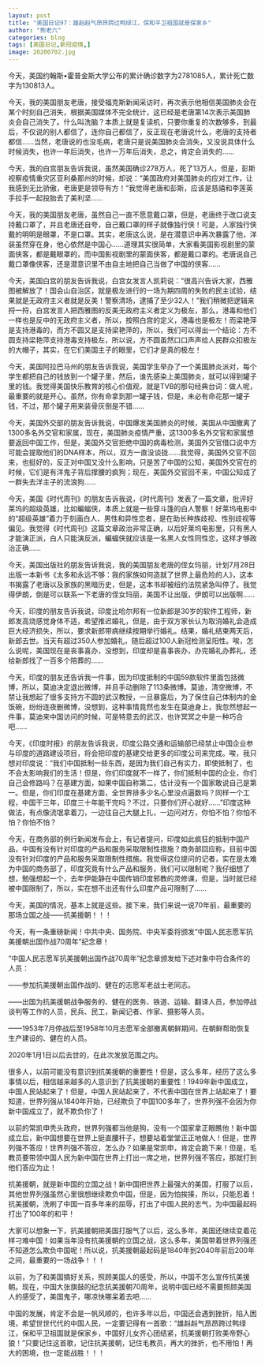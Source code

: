 ```yaml
---
layout: post
title: "美国日记97：雄赳赳气昂昂跨过鸭绿江，保和平卫祖国就是保家乡"
author: "熊老六"
categories: blog
tags: [美国日记,新冠疫情,]
image: 20200702.jpg
---
```

​​今天，美国约翰斯•霍普金斯大学公布的累计确诊数字为2781085人，累计死亡数字为130813人。

今天，我的美国朋友老唐，接受福克斯新闻采访时，再次表示他相信美国肺炎会在某个时刻自己消失，根据美国媒体不完全统计，这已经是老唐第14次表示美国肺炎会自己消失了。什么叫洗脑？本质上就是复读机，只要你重复的次数够多，到最后，不仅说的别人都信了，连你自己都信了，反正现在老唐说什么，老唐的支持者都信……当然，老唐说的也没毛病，老唐只是说美国肺炎会消失，又没说具体什么时候消失，也许一年后消失，也许一万年后消失，总之，肯定会消失的……

今天，我的白宫朋友告诉我说，虽然美国确诊278万人，死了13万人，但是，彭斯视察疫情重灾区亚利桑那州的时候，却说：“美国政府对美国肺炎的应对工作，让我感到无比骄傲，老唐更是领导有方！”我觉得老唐和彭斯，应该是慈禧和李莲英手拉手一起投胎去了美利坚……

今天，我的美国朋友老唐，虽然自己一直不愿意戴口罩，但是，老唐终于改口说支持戴口罩了，并且老唐还自夸，自己戴口罩的样子就像独行侠！可是，人家独行侠戴的明明是眼罩，不是口罩。其实，老唐这么说，是在潜意识中再次暴露了他，洋装虽然穿在身，他心依然是中国心……道理其实很简单，大家看美国影视剧里的蒙面侠客，都是戴眼罩的，而中国影视剧里的蒙面侠客，都是戴口罩的。老唐说自己戴口罩像侠客，还是潜意识里不由自主地把自己当做了中国的侠客……

今天，美国白宫的朋友告诉我说，白宫女发言人凯莉说：“很高兴告诉大家，西雅图被解放了！国会山自治区，就是极左进行的一场为期四周的失败的民主试验，结果就是无政府主义者就是反美！警察清场，逮捕了至少32人！”我们稍微把逻辑来捋一捋，白宫发言人把西雅图的反美无政府主义者定义为极左，那么，港毒和他们一样也是反中的无政府主义者，所以，按照白宫的定义，港毒也是极左！而梁艳萍是支持港毒的，而方不圆又是支持梁艳萍的，所以，我们可以得出一个结论：方不圆支持梁艳萍支持港毒支持极左，所以说，方不圆虽然口口声声给人民群众扣极左的大帽子，其实，在它们美国主子的眼里，它们才是真的极左！

今天，美国阿拉巴马州的朋友告诉我说，美国学生举办了一个美国肺炎派对，每个学生都把自己的钱放到一个罐子里，然后，谁先感染上美国肺炎，就可以得到罐子里的钱。我觉得美国快乐教育的核心价值观，就是TVB的那句经典台词：做人呢，最重要的就是开心。虽然，你有命拿到那一罐子钱，但是，未必有命花那一罐子钱，不过，那个罐子用来装骨灰倒是不错……

今天，美国外交部的朋友告诉我说，中国爆发美国肺炎的时候，美国从中国撤离了1300多名外交官和家属，现在，美国肺炎疫情严重，这1300多名外交官和家属想要返回中国工作，但是，美国外交官拒绝中国的病毒检测，美国外交官借口说中方可能会提取他们的DNA样本，所以，双方一直没谈拢……我觉得，美国外交官不回来，也挺好的，反正对中国又没什么影响，只是苦了中国的公知，美国外交官在的时候，它们是有洋鬼子背后撑腰的疯狗；现在，美国外交官回不来，中国公知成了一群失去洋主子的流浪狗……

今天，美国《时代周刊》的朋友告诉我说，《时代周刊》发表了一篇文章，批评好莱坞的超级英雄，比如蝙蝠侠，本质上就是一些穿斗篷的白人警察！好莱坞电影中的“超级英雄”着力于刻画白人、男性和异性恋者，是在助长种族歧视、性别歧视等偏见。我觉得《时代周刊》这篇文章政治非常正确，以后好莱坞电影里，只有黑人才能演正派，白人只能演反派，蝙蝠侠就应该是一名黑人女性同性恋，这样才够政治正确……

今天，美国出版社的朋友告诉我说，我的美国朋友老唐的侄女玛丽，计划7月28日出版一本新书《太多和永远不够：我的家族如何造就了世界上最危险的人》，这本书揭露了老唐以及家族的黑暗历史，但是，这本书却被纽约法院紧急叫停了。我觉得伊朗，倒是可以联系一下老唐的侄女玛丽，美国不让出版，伊朗可以出版啊……

今天，印度的朋友告诉我说，印度比哈尔邦有一位新郎是30岁的软件工程师，新郎发高烧感觉身体不适，希望推迟婚礼，但是，由于双方家长认为取消婚礼会造成巨大经济损失，所以，要求新郎带病继续按期举行婚礼。结果，婚礼结束两天后，新郎去世。当天有超过350人参加婚礼，随后超过100人新冠检测呈阳性。唉，怎么说呢，美国现在是丧事喜办，没想到，印度却是喜事丧办，办完婚礼办葬礼，还给新郎找了一百多个陪葬的……

今天，印度的朋友还告诉我一件事，因为印度抵制的中国59款软件里面包括微博，所以，莫迪决定退出微博，并且手动删除了113条微博。莫迪，清空微博，不禁让我想起了很多支持方不圆的武汉教授，一旦暴露后，为了保住自己体制内的金饭碗，纷纷连夜删微博，没想到，这种事情竟然也发生在莫迪身上，我忽然想起一件事，莫迪来中国访问的时候，可是特意去的武汉，也许冥冥之中是一种巧合吧……

今天，《印度时报》的朋友告诉我说，印度公路交通和运输部已经禁止中国企业参与印度的道路建设项目，将会把印度的基建交给更多的印度公司来完成。唉，我只想对印度说：“我们中国抵制一些东西，是因为我们自己有实力，即使抵制了，也不会太影响我们的生活！但是，你们印度就不一样了，你们抵制中国的企业，你们自己会修路吗？在基建方面，如果中国自称第二，估计没有一个国家敢说自己是第一。但是，你们印度在基建方面，全世界排多少名心里没点逼数吗？同样一个工程，中国干三年，印度三十年能干完吗？不过，只要你们开心就好……”印度这种做法，有点像流氓拿着刀，一边往自己大腿上扎，一边问对方，你怕不怕？你怕不怕？你怕不怕？

今天，在商务部的例行新闻发布会上，有记者提问，印度如此疯狂的抵制中国产品，中国有没有针对印度的产品和服务采取限制性措施？商务部回应称，目前中国没有针对印度的产品和服务采取限制性措施。我觉得这位提问的记者，实在是太难为中国的商务部了，印度究竟有什么产品和服务，我们可以限制呢？我仔细想了想，勉强想起一个，去年伊能静在中国传销印度邪教的灵修课，但是，当时就已经被中国限制了，所以，实在想不出还有什么印度产品可限制了……

今天，美国的情况，基本上就是这些。接下来，我们来说一说70年前，最重要的那场立国之战——抗美援朝！！！

今天，有一条重磅新闻！中共中央、国务院、中央军委将颁发“中国人民志愿军抗美援朝出国作战70周年”纪念章！

“中国人民志愿军抗美援朝出国作战70周年”纪念章颁发给下述对象中符合条件的人员：

——参加抗美援朝出国作战的、健在的志愿军老战士老同志。

——出国为抗美援朝战争服务的、健在的医务、铁道、运输、翻译人员，参加停战谈判等工作的人员，民兵、民工，新闻记者、作家、摄影等人员。

——1953年7月停战后至1958年10月志愿军全部撤离朝鲜期间，在朝鲜帮助恢复生产建设的、健在的人员。

2020年1月1日以后去世的，在此次发放范围之内。

很多人，以前可能没有意识到抗美援朝的重要性！但是，这么多年，经历了这么多事情以后，相信越来越多的人意识到了抗美援朝的重要性！1949年新中国成立，中国人民站起来了！但是，中国人民站起来了，不代表中国在世界上站起来了！要知道，世界列强从1840年开始，已经欺负了中国100多年了，世界列强不会因为你新中国成立了，就不欺负你了！

以前的常凯申秃头政府，世界列强都当他是狗，没有一个国家拿正眼瞧他！新中国成立后，新中国想要在世界上挺直腰杆子，想要站着堂堂正正地做人！但是，世界列强不答应！世界列强不答应，怎么办？如果是常凯申，肯定会跪下来！但是，毛教员要带领中国人民为新中国在世界上打出一席之地，世界列强不答应，那就打到他们答应为止！

抗美援朝，就是新中国的立国之战！新中国把世界上最强大的美国，打服了以后，其他世界列强虽然心里很想继续欺负中国，但是，因为怕挨揍，所以，只能忍着！抗美援朝，洗刷了中国一百多年来的屈辱，打出了中国人民的志气，为中国最起码打出了100年的和平！

大家可以想象一下，抗美援朝把美国打服气了以后，这么多年，美国还继续变着花样刁难中国！如果当年没有抗美援朝的立国之战，这么多年，美国带着世界列强还不知道怎么欺负中国呢！所以说，抗美援朝最起码是1840年到2040年前后200年之间，最重要的一场战争！！！

以前，为了和美国搞好关系，照顾美国人的感受，所以，中国不怎么宣传抗美援朝。现在，中国大张旗鼓的纪念抗美援朝70周年，说明中国已经不需要照顾美国人的感受了，美国鬼子，哪凉快哪呆着去吧……

中国的发展，肯定不会是一帆风顺的，也许多年以后，中国还会遇到挫折，陷入困境，希望世世代代的中国人民，一定要记得有一首歌：“雄赳赳气昂昂跨过鸭绿江，保和平卫祖国就是保家乡，中国好儿女齐心团结紧，抗美援朝打败美帝野心狼！”只要记住这首歌，记住抗美援朝，记住毛教员，再大的挫折，也不用怕！再大的困境，也一定能战胜！！！​​​​